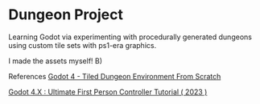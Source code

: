 # Dungeon Project
 Learning Godot via experimenting with procedurally generated dungeons using custom tile sets with ps1-era graphics.

 I made the assets myself! B)

 References
 [Godot 4 - Tiled Dungeon Environment From Scratch](https://youtu.be/VjuyfBaryu8?si=2EBTv_WbI55X-3ZP)
 
 [Godot 4.X : Ultimate First Person Controller Tutorial ( 2023 )](https://youtu.be/xIKErMgJ1Yk?si=w24MZormag2kvv2g)
